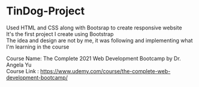 # TinDog-Project
Used HTML and CSS along with Bootsrap to create responsive website \
It's the first project I create using Bootstrap \
The idea and design are not by me, it was following and implementing what I'm learning in the course 

Course Name: The Complete 2021 Web Development Bootcamp by Dr. Angela Yu \
Course Link : https://www.udemy.com/course/the-complete-web-development-bootcamp/ 
